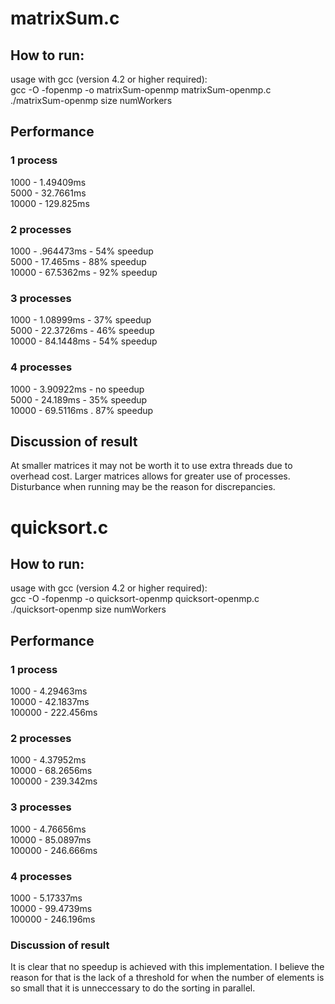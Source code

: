 # matrixSum.c

## How to run:
usage with gcc (version 4.2 or higher required):  
gcc -O -fopenmp -o matrixSum-openmp matrixSum-openmp.c   
./matrixSum-openmp size numWorkers


## Performance

### 1 process
1000 - 1.49409ms  
5000 - 32.7661ms  
10000 - 129.825ms  

### 2 processes
1000 - .964473ms    - 54% speedup  
5000 - 17.465ms     - 88% speedup  
10000 - 67.5362ms   - 92% speedup  

### 3 processes
1000 - 1.08999ms    - 37% speedup   
5000 - 22.3726ms    - 46% speedup  
10000 - 84.1448ms   - 54% speedup  


### 4 processes
1000 - 3.90922ms    - no speedup  
5000 - 24.189ms     - 35% speedup  
10000 - 69.5116ms   . 87% speedup  

## Discussion of result

At smaller matrices it may not be worth it to use extra threads due to overhead cost. Larger matrices allows for greater use of processes.
Disturbance when running may be the reason for discrepancies.




# quicksort.c

## How to run: 
usage with gcc (version 4.2 or higher required):  
gcc -O -fopenmp -o quicksort-openmp quicksort-openmp.c   
./quicksort-openmp size numWorkers

## Performance

### 1 process
1000 - 4.29463ms  
10000 - 42.1837ms  
100000 - 222.456ms  

### 2 processes
1000 - 4.37952ms  
10000 - 68.2656ms  
100000 - 239.342ms  

### 3 processes
1000 - 4.76656ms  
10000 - 85.0897ms  
100000 - 246.666ms  


### 4 processes
1000 - 5.17337ms  
10000 - 99.4739ms  
100000 - 246.196ms  

### Discussion of result

It is clear that no speedup is achieved with this implementation. I believe the reason for that is the lack of a threshold for when the number of elements is so small that it is unneccessary to do the sorting in parallel.